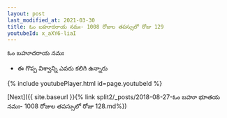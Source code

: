 ```yaml
---
layout: post
last_modified_at: 2021-03-30
title: ఓం బహూదరాయ నమః- 1008 రోజుల తపస్సులో రోజు 129
youtubeId: x_aXY6-liaI
---
```

 
 
 ఓం బహూదరాయ నమః  
 
 -  ఈ గొప్ప విశ్వాన్ని ఎవరు కలిగి ఉన్నారు 
 
  
 
  
 
 
 
 
 
 


{% include youtubePlayer.html id=page.youtubeId %}
 
[Next]({{ site.baseurl }}{% link  split2/_posts/2018-08-27-ఓం బహూ భూతయ నమః- 1008 రోజుల తపస్సులో రోజు 128.md%})
 
